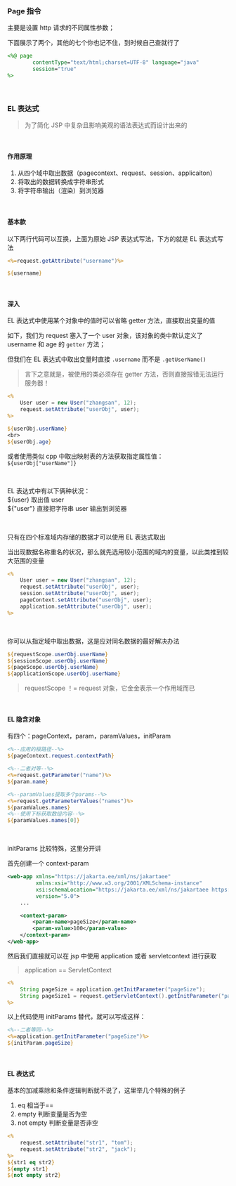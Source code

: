 ### Page 指令

主要是设置 http 请求的不同属性参数；

下面展示了两个，其他的七个你也记不住，到时候自己查就行了

```jsp
<%@ page
        contentType="text/html;charset=UTF-8" language="java"
        session="true"
%>
```

<br>

### EL 表达式

> 为了简化 JSP 中复杂且影响美观的语法表达式而设计出来的

<br>

#### 作用原理

1. 从四个域中取出数据（pagecontext、request、session、applicaiton）
2. 将取出的数据转换成字符串形式
3. 将字符串输出（渲染）到浏览器

<br>

#### 基本款

以下两行代码可以互换，上面为原始 JSP 表达式写法，下方的就是 EL 表达式写法

```jsp
<%=request.getAttribute("username")%>

${username}
```

<br>

#### 深入

EL 表达式中使用某个对象中的值时可以省略 getter 方法，直接取出变量的值

如下，我们为 request 塞入了一个 user 对象，该对象的类中默认定义了 username 和 age 的 `getter` 方法；

但我们在 EL 表达式中取出变量时直接 `.username` 而不是 `.getUserName()`

> 言下之意就是，被使用的类必须存在 getter 方法，否则直接报错无法运行服务器！

```jsp
<%
    User user = new User("zhangsan", 12);
    request.setAttribute("userObj", user);
%>

${userObj.userName}
<br>
${userObj.age}
```

或者使用类似 cpp 中取出映射表的方法获取指定属性值：`${userObj["userName"]}`

<br>

EL 表达式中有以下俩种状况：  
${user} 取出值 user  
${"user"} 直接把字符串 user 输出到浏览器

<br>

只有在四个标准域内存储的数据才可以使用 EL 表达式取出

当出现数据名称重名的状况，那么就先选用较小范围的域内的变量，以此类推到较大范围的变量

```jsp
<%
    User user = new User("zhangsan", 12);
    request.setAttribute("userObj", user);
    session.setAttribute("userObj", user);
    pageContext.setAttribute("userObj", user);
    application.setAttribute("userObj", user);
%>
```

<br>

你可以从指定域中取出数据，这是应对同名数据的最好解决办法

```jsp
${requestScope.userObj.userName}
${sessionScope.userObj.userName}
${pageScope.userObj.userName}
${applicationScope.userObj.userName}
```

> requestScope ！= request 对象，它金金表示一个作用域而已

<br>

#### EL 隐含对象

有四个：pageContext，param，paramValues，initParam

```jsp
<%--应用的根路径--%>
${pageContext.request.contextPath}

<%--二者对等--%>
<%=request.getParameter("name")%>
${param.name}

<%--paramValues提取多个params--%>
<%=request.getParameterValues("names")%>
${paramValues.names}
<%--使用下标获取数组内容--%>
${paramValues.names[0]}
```

<br>

initParams 比较特殊，这里分开讲

首先创建一个 context-param

```xml
<web-app xmlns="https://jakarta.ee/xml/ns/jakartaee"
         xmlns:xsi="http://www.w3.org/2001/XMLSchema-instance"
         xsi:schemaLocation="https://jakarta.ee/xml/ns/jakartaee https://jakarta.ee/xml/ns/jakartaee/web-app_5_0.xsd"
         version="5.0">
    ...

    <context-param>
        <param-name>pageSize</param-name>
        <param-value>100</param-value>
    </context-param>
</web-app>
```

然后我们直接就可以在 jsp 中使用 application 或者 servletcontext 进行获取

> application == ServletContext

```jsp
<%
    String pageSize = application.getInitParameter("pageSize");
    String pageSize1 = request.getServletContext().getInitParameter("pageSize");
%>
```

以上代码使用 initParams 替代，就可以写成这样：

```jsp
<%--二者等同--%>
<%=application.getInitParameter("pageSize")%>
${initParam.pageSize}
```

<br>

#### EL 表达式

基本的加减乘除和条件逻辑判断就不说了，这里举几个特殊的例子

1. eq 相当于==
2. empty 判断变量是否为空
3. not empty 判断变量是否非空

```jsp
<%
    request.setAttribute("str1", "tom");
    request.setAttribute("str2", "jack");
%>
${str1 eq str2}
${empty str1}
${not empty str2}
```

<br>

